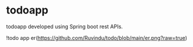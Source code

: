 # todoapp
todoapp developed using Spring boot rest APIs.

!todo app er(https://github.com/Ruvindu/todo/blob/main/er.png?raw=true)
